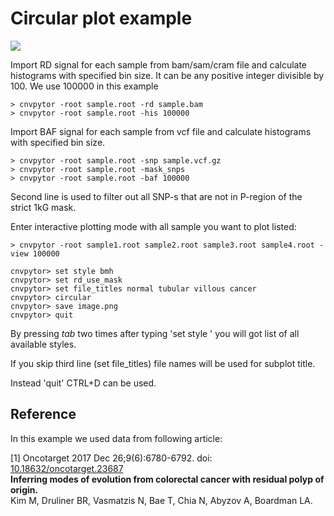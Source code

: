 # Circular plot example

<img src="https://raw.githubusercontent.com/abyzovlab/CNVpytor/master/imgs/circular.png">

Import RD signal for each sample from bam/sam/cram file and calculate histograms with specified bin size. 
It can be any positive integer divisible by 100. We use 100000 in this example

```
> cnvpytor -root sample.root -rd sample.bam
> cnvpytor -root sample.root -his 100000
```

Import BAF signal for each sample from vcf file and calculate histograms with specified bin size. 

```
> cnvpytor -root sample.root -snp sample.vcf.gz
> cnvpytor -root sample.root -mask_snps
> cnvpytor -root sample.root -baf 100000
```
Second line is used to filter out all SNP-s that are not in P-region of the strict 1kG mask.

Enter interactive plotting mode with all sample you want to plot listed:
```
> cnvpytor -root sample1.root sample2.root sample3.root sample4.root -view 100000

cnvpytor> set style bmh
cnvpytor> set rd_use_mask
cnvpytor> set file_titles normal tubular villous cancer 
cnvpytor> circular
cnvpytor> save image.png
cnvpytor> quit
```

By pressing *tab* two times after typing 'set style ' you will got list of all available styles.

If you skip third line (set file_titles) file names will be used for subplot title.

Instead 'quit' CTRL+D can be used.


## Reference

In this example we used data from following article:

[1] Oncotarget 2017 Dec 26;9(6):6780-6792. doi: [10.18632/oncotarget.23687](https://www.doi.org/10.18632/oncotarget.23687)<br>
**Inferring modes of evolution from colorectal cancer with residual polyp of origin.**<br>
Kim M, Druliner BR, Vasmatzis N, Bae T, Chia N, Abyzov A, Boardman LA.

